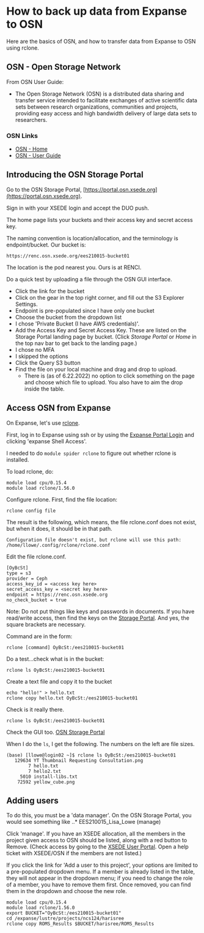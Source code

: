 # How to back up data from Expanse to OSN

Here are the basics of OSN, and how to transfer data from Expanse to OSN using rclone.

## OSN - Open Storage Network
From OSN User Guide:
- The Open Storage Network (OSN) is a distributed data sharing and transfer service
intended to facilitate exchanges of active scientific data sets between research
organizations, communities and projects, providing easy access and high bandwidth
delivery of large data sets to researchers.

### OSN Links
- [OSN - Home](https://www.openstoragenetwork.org)
- [OSN - User Guide](https://www.openstoragenetwork.org/wp-content/uploads/2021/04/OSN-UserGuide.pdf)

## Introducing the OSN Storage Portal
Go to the OSN Storage Portal, [https://portal.osn.xsede.org](https://portal.osn.xsede.org).

Sign in with your XSEDE login and accept the DUO push.

The home page lists your buckets and their access key and secret access key.

The naming convention is location/allocation, and the terminology is endpoint/bucket.  Our bucket is:
```
https://renc.osn.xsede.org/ees210015-bucket01
```
The location is the pod nearest you.  Ours is at RENCI.

Do a quick test by uploading a file through the OSN GUI interface.
- Click the link for the bucket
- Click on the gear in the top right corner, and fill out the S3 Explorer Settings. 
- Endpoint is pre-populated since I have only one bucket 
- Choose the bucket from the dropdown list
- I chose 'Private Bucket (I have AWS credentials)'. 
- Add the Access Key and Secret Access Key.  These are listed on the Storage Portal landing page by bucket. (Click *Storage Portal* or *Home* in the top nav bar to get back to the landing page.)
- I chose no MFA
- I skipped the options
- Click the Query S3 button
- Find the file on your local machine and drag and drop to upload.
   - There is (as of 6.22.2022) no option to click something on the page and choose which file to upload. You also have to aim the drop inside the table.

## Access OSN from Expanse
On Expanse, let's use [rclone](https://rclone.org). 
 
First, log in to Expanse using ssh or by using the [Expanse Portal Login](https://portal.expanse.sdsc.edu) and clicking 'expanse Shell Access'.

I needed to do `module spider rclone` to figure out whether rclone is installed.  

To load rclone, do:
```
module load cpu/0.15.4
module load rclone/1.56.0
```

Configure rclone.  First, find the file location:
```
rclone config file
```

The result is the following, which means, the file rclone.conf does not exist, but when it does, it should be in that path.
```
Configuration file doesn't exist, but rclone will use this path:
/home/llowe/.config/rclone/rclone.conf
```

Edit the file rclone.conf.
```
[OyBcSt]
type = s3
provider = Ceph
access_key_id = <access key here>
secret_access_key = <secret key here>
endpoint = https://renc.osn.xsede.org
no_check_bucket = true
```
Note:  Do not put things like keys and passwords in documents. If you have read/write access, then find the keys on the [Storage Portal](https://portal.osn.xsede.org). And yes, the square brackets are necessary.

Command are in the form:
```
rclone [command] OyBcSt:/ees210015-bucket01
```
Do a test...check what is in the bucket:
```
rclone ls OyBcSt:/ees210015-bucket01
```
Create a text file and copy it to the bucket
```
echo "hello!" > hello.txt
rclone copy hello.txt OyBcSt:/ees210015-bucket01
```
Check is it really there.
```
rclone ls OyBcSt:/ees210015-bucket01
```
Check the GUI too. [OSN Storage Portal](https://portal.osn.xsede.org)

When I do the `ls`, I get the following. The numbers on the left are file sizes.
```
(base) [llowe@login02 ~]$ rclone ls OyBcSt:/ees210015-bucket01
   129634 YT Thumbnail Requesting Consultation.png
        7 hello.txt
        7 hello2.txt
     5010 install-libs.txt
    72592 yellow_cube.png
```

## Adding users

To do this, you must be a 'data manager'.  On the OSN Storage Portal, you would see something like
..* EES210015_Lisa_Lowe (manage)

Click 'manage'.  If you have an XSEDE allocation, all the members in the project given access to OSN should be listed, along with a red button to Remove. (Check access by going to the [XSEDE User Portal](https://portal.xsede.org/group/xup/add-remove-user).  Open a help ticket with XSEDE/OSN if the members are not listed.)

If you click the link for 'Add a user to this project', your options are limited to a pre-populated dropdown menu.  If a member is already listed in the table, they will not appear in the dropdown menu; if you need to change the role of a member, you have to remove them first.  Once removed, you can find them in the dropdown and choose the new role.

```
module load cpu/0.15.4
module load rclone/1.56.0
export BUCKET="OyBcSt:/ees210015-bucket01"
cd /expanse/lustre/projects/ncs124/harisree
rclone copy ROMS_Results $BUCKET/harisree/ROMS_Results
```
